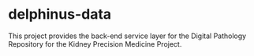 # delphinus-data
This project provides the back-end service layer for the Digital Pathology Repository for the Kidney Precision Medicine Project.


